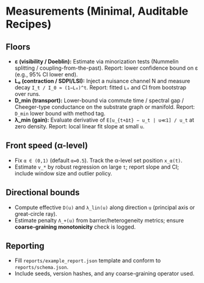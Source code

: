 # Measurements (Minimal, Auditable Recipes)

## Floors
- **ε (visibility / Doeblin):** Estimate via minorization tests (Nummelin splitting / coupling-from-the-past).
  Report: lower confidence bound on ε (e.g., 95% CI lower end).
- **L₀ (contraction / SDPI/LSI):** Inject a nuisance channel N and measure decay `I_t / I_0 ≈ (1−L₀)^t`.
  Report: fitted `L₀` and CI from bootstrap over runs.
- **D_min (transport):** Lower-bound via commute time / spectral gap / Cheeger-type conductance on the substrate graph or manifold.
  Report: `D_min` lower bound with method tag.
- **λ_min (gain):** Evaluate derivative of `E[u_{t+Δt} − u_t | u≪1] / u_t` at zero density.
  Report: local linear fit slope at small `u`.

## Front speed (α-level)
- Fix `α ∈ (0,1)` (default `α=0.5`). Track the α-level set position `x_α(t)`.
- Estimate `v_*` by robust regression on large `t`; report slope and CI; include window size and outlier policy.

## Directional bounds
- Compute effective `D(u)` and `λ_lin(u)` along direction `u` (principal axis or great-circle ray).
- Estimate penalty `Λ_+(u)` from barrier/heterogeneity metrics; ensure **coarse-graining monotonicity** check is logged.

## Reporting
- Fill `reports/example_report.json` template and conform to `reports/schema.json`.
- Include seeds, version hashes, and any coarse-graining operator used.
